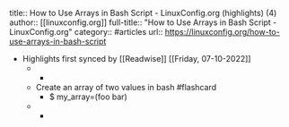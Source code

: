 title:: How to Use Arrays in Bash Script - LinuxConfig.org (highlights) (4)
author:: [[linuxconfig.org]]
full-title:: "How to Use Arrays in Bash Script - LinuxConfig.org"
category:: #articles
url:: https://linuxconfig.org/how-to-use-arrays-in-bash-script

- Highlights first synced by [[Readwise]] [[Friday, 07-10-2022]]
	- -
	- Create an array of two values in bash #flashcard
		- $ my_array=(foo bar)
	- -